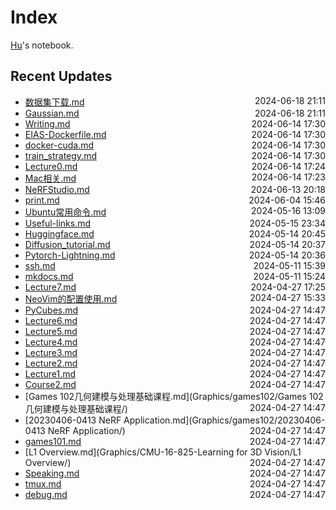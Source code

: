 
# Index

[Hu](https://zhuhu00.top/)'s notebook.

## Recent Updates
- [数据集下载.md](Deeplearning/数据集下载/) <span style="float: right;">2024-06-18 21:11</span>
- [Gaussian.md](Gaussian/) <span style="float: right;">2024-06-18 21:11</span>
- [Writing.md](English/Writing/) <span style="float: right;">2024-06-14 17:30</span>
- [EIAS-Dockerfile.md](docker/EIAS-Dockerfile/) <span style="float: right;">2024-06-14 17:30</span>
- [docker-cuda.md](docker/docker-cuda/) <span style="float: right;">2024-06-14 17:30</span>
- [train_strategy.md](Deeplearning/train_strategy/) <span style="float: right;">2024-06-14 17:30</span>
- [Lecture0.md](InternLM2note/Lecture0/) <span style="float: right;">2024-06-14 17:24</span>
- [Mac相关.md](MAC/Mac相关/) <span style="float: right;">2024-06-14 17:23</span>
- [NeRFStudio.md](Miscellaneous/NeRFStudio/) <span style="float: right;">2024-06-13 20:18</span>
- [print.md](python/print/) <span style="float: right;">2024-06-04 15:46</span>
- [Ubuntu常用命令.md](CSMissing/Ubuntu常用命令/) <span style="float: right;">2024-05-16 13:09</span>
- [Useful-links.md](CSMissing/Useful-links/) <span style="float: right;">2024-05-15 23:34</span>
- [Huggingface.md](CSMissing/Huggingface/) <span style="float: right;">2024-05-14 20:45</span>
- [Diffusion_tutorial.md](Deeplearning/Diffusion_tutorial/) <span style="float: right;">2024-05-14 20:37</span>
- [Pytorch-Lightning.md](python/Pytorch-Lightning/) <span style="float: right;">2024-05-14 20:36</span>
- [ssh.md](CSMissing/ssh/) <span style="float: right;">2024-05-11 15:39</span>
- [mkdocs.md](Miscellaneous/mkdocs/) <span style="float: right;">2024-05-11 15:24</span>
- [Lecture7.md](InternLM2note/Lecture7/) <span style="float: right;">2024-04-27 17:25</span>
- [NeoVim的配置使用.md](CSMissing/NeoVim的配置使用/) <span style="float: right;">2024-04-27 15:33</span>
- [PyCubes.md](python/PyCubes/) <span style="float: right;">2024-04-27 14:47</span>
- [Lecture6.md](InternLM2note/Lecture6/) <span style="float: right;">2024-04-27 14:47</span>
- [Lecture5.md](InternLM2note/Lecture5/) <span style="float: right;">2024-04-27 14:47</span>
- [Lecture4.md](InternLM2note/Lecture4/) <span style="float: right;">2024-04-27 14:47</span>
- [Lecture3.md](InternLM2note/Lecture3/) <span style="float: right;">2024-04-27 14:47</span>
- [Lecture2.md](InternLM2note/Lecture2/) <span style="float: right;">2024-04-27 14:47</span>
- [Lecture1.md](InternLM2note/Lecture1/) <span style="float: right;">2024-04-27 14:47</span>
- [Course2.md](Graphics/games201/Course2/) <span style="float: right;">2024-04-27 14:47</span>
- [Games 102几何建模与处理基础课程.md](Graphics/games102/Games 102几何建模与处理基础课程/) <span style="float: right;">2024-04-27 14:47</span>
- [20230406-0413 NeRF Application.md](Graphics/games102/20230406-0413 NeRF Application/) <span style="float: right;">2024-04-27 14:47</span>
- [games101.md](Graphics/games101/) <span style="float: right;">2024-04-27 14:47</span>
- [L1 Overview.md](Graphics/CMU-16-825-Learning for 3D Vision/L1 Overview/) <span style="float: right;">2024-04-27 14:47</span>
- [Speaking.md](English/Speaking/) <span style="float: right;">2024-04-27 14:47</span>
- [tmux.md](CSMissing/tmux/) <span style="float: right;">2024-04-27 14:47</span>
- [debug.md](CSMissing/debug/) <span style="float: right;">2024-04-27 14:47</span>
